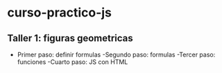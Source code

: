 # curso-practico-js

## Taller 1: figuras geometricas 

- Primer paso: definir formulas
-Segundo paso: formulas 
-Tercer paso: funciones 
-Cuarto paso: JS con HTML
